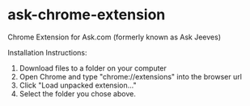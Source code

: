# ask-chrome-extension
Chrome Extension for Ask.com (formerly known as Ask Jeeves)

Installation Instructions:
1. Download files to a folder on your computer
2. Open Chrome and type "chrome://extensions" into the browser url
3. Click "Load unpacked extension..."
4. Select the folder you chose above.
